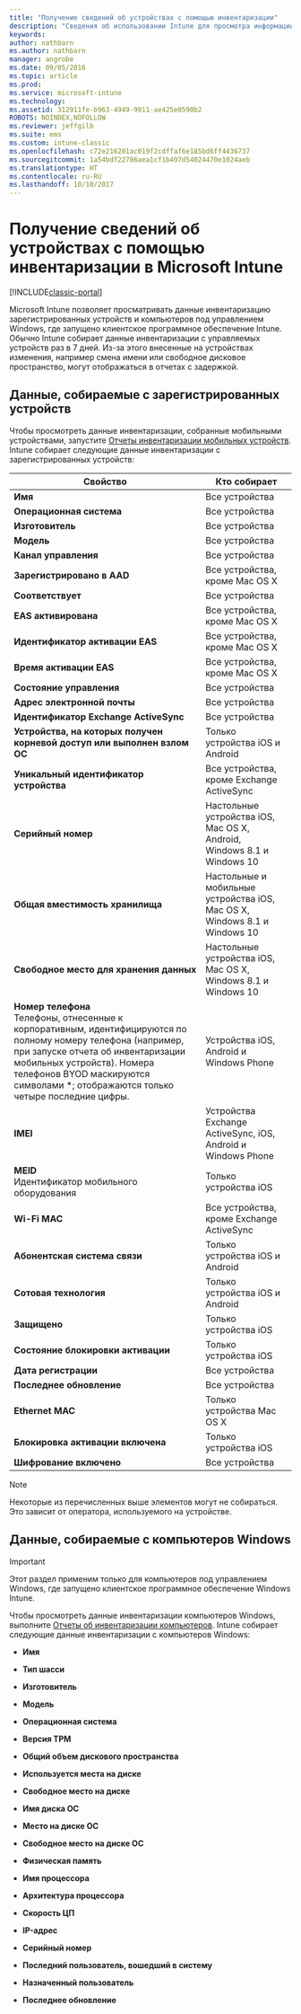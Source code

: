 ```yaml
---
title: "Получение сведений об устройствах с помощью инвентаризации"
description: "Сведения об использовании Intune для просмотра информации об оборудовании управляемых устройств."
keywords: 
author: nathbarn
ms.author: nathbarn
manager: angrobe
ms.date: 09/05/2016
ms.topic: article
ms.prod: 
ms.service: microsoft-intune
ms.technology: 
ms.assetid: 312911fe-b963-4949-9911-ae425e0590b2
ROBOTS: NOINDEX,NOFOLLOW
ms.reviewer: jeffgilb
ms.suite: ems
ms.custom: intune-classic
ms.openlocfilehash: c72e216201ac019f2cdffaf6e185bd6ff4436737
ms.sourcegitcommit: 1a54bdf22786aea1cf1b497d54024470e1024aeb
ms.translationtype: HT
ms.contentlocale: ru-RU
ms.lasthandoff: 10/10/2017
---
```

# <a name="understand-your-devices-with-inventory-in-microsoft-intune"></a>Получение сведений об устройствах с помощью инвентаризации в Microsoft Intune

[!INCLUDE[classic-portal](../includes/classic-portal.md)]

Microsoft Intune позволяет просматривать данные инвентаризацию зарегистрированных устройств и компьютеров под управлением Windows, где запущено клиентское программное обеспечение Intune.
Обычно Intune собирает данные инвентаризации с управляемых устройств раз в 7 дней. Из-за этого внесенные на устройствах изменения, например смена имени или свободное дисковое пространство, могут отображаться в отчетах с задержкой.

## <a name="whats-collected-from-enrolled-devices"></a>Данные, собираемые с зарегистрированных устройств
Чтобы просмотреть данные инвентаризации, собранные мобильными устройствами, запустите [Отчеты инвентаризации мобильных устройств](understand-microsoft-intune-operations-by-using-reports.md). Intune собирает следующие данные инвентаризации с зарегистрированных устройств:

|Свойство|Кто собирает|
|------------|-----------------------|
|**Имя**|Все устройства|
|**Операционная система**|Все устройства|
|**Изготовитель**|Все устройства|
|**Модель**|Все устройства|
|**Канал управления**|Все устройства|
|**Зарегистрировано в AAD**|Все устройства, кроме Mac OS X|
|**Соответствует**|Все устройства|
|**EAS активирована**|Все устройства, кроме Mac OS X|
|**Идентификатор активации EAS**|Все устройства, кроме Mac OS X|
|**Время активации EAS**|Все устройства, кроме Mac OS X|
|**Состояние управления**|Все устройства|
|**Адрес электронной почты**|Все устройства|
|**Идентификатор Exchange ActiveSync**|Все устройства|
|**Устройства, на которых получен корневой доступ или выполнен взлом ОС**|Только устройства iOS и Android|
|**Уникальный идентификатор устройства**|Все устройства, кроме Exchange ActiveSync|
|**Серийный номер**|Настольные устройства iOS, Mac OS X, Android, Windows 8.1 и Windows 10|
|**Общая вместимость хранилища**|Настольные и мобильные устройства iOS, Mac OS X, Windows 8.1 и Windows 10|
|**Свободное место для хранения данных**|Настольные устройства iOS, Mac OS X, Windows 8.1 и Windows 10|
|**Номер телефона**<br>Телефоны, отнесенные к корпоративным, идентифицируются по полному номеру телефона (например, при запуске отчета об инвентаризации мобильных устройств). Номера телефонов BYOD маскируются символами *; отображаются только четыре последние цифры.|Устройства iOS, Android и Windows Phone|
|**IMEI**|Устройства Exchange ActiveSync, iOS, Android и Windows Phone|
|**MEID**<br>Идентификатор мобильного оборудования|Только устройства iOS|
|**Wi-Fi MAC**|Все устройства, кроме Exchange ActiveSync|
|**Абонентская система связи**|Только устройства iOS и Android|
|**Сотовая технология**|Только устройства iOS и Android|
|**Защищено**|Только устройства iOS|
|**Состояние блокировки активации**|Только устройства iOS|
|**Дата регистрации**|Все устройства|
|**Последнее обновление**|Все устройства|
|**Ethernet MAC**|Только устройства Mac OS X|
|**Блокировка активации включена**|Только устройства iOS|
|**Шифрование включено**|Все устройства|

>[!NOTE]
>Некоторые из перечисленных выше элементов могут не собираться. Это зависит от оператора, используемого на устройстве.

## <a name="whats-collected-from-windows-pcs"></a>Данные, собираемые с компьютеров Windows
> [!IMPORTANT]
> Этот раздел применим только для компьютеров под управлением Windows, где запущено клиентское программное обеспечение Windows Intune.

Чтобы просмотреть данные инвентаризации компьютеров Windows, выполните [Отчеты об инвентаризации компьютеров](understand-microsoft-intune-operations-by-using-reports.md). Intune собирает следующие данные инвентаризации с компьютеров Windows:

-   **Имя**

-   **Тип шасси**

-   **Изготовитель**

-   **Модель**

-   **Операционная система**

-   **Версия TPM**

-   **Общий объем дискового пространства**

-   **Используется места на диске**

-   **Свободное место на диске**

-   **Имя диска ОС**

-   **Место на диске ОС**

-   **Свободное место на диске ОС**

-   **Физическая память**

-   **Имя процессора**

-   **Архитектура процессора**

-   **Скорость ЦП**

-   **IP-адрес**

-   **Серийный номер**

-   **Последний пользователь, вошедший в систему**

-   **Назначенный пользователь**

-   **Последнее обновление**

<!-- this section below belongs in the planning journey
### See Also
[Monitoring and reports with Microsoft Intune](monitoring-and-reports-with-microsoft-intune.md)
-->
